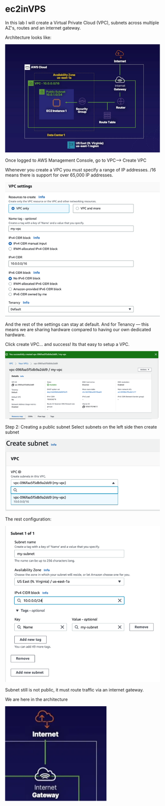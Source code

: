 # ec2inVPS

In this lab I will create a Virtual Private Cloud (VPC), subnets across multiple AZ's, routes and an internet gateway.

Architecture looks like:

![alt text](/assets/architecture.png)

Once logged to AWS Management Console, go to VPC--> Create VPC

Whenever you create a VPC you must specify a range of IP addresses. /16 means there is support for over 65,000 IP addresses.

![alt text](/assets/vpc1.png)

And the rest of the settings can stay at default.
And for Tenancy — this means we are sharing hardware compared to having our own dedicated hardware.

Click create VPC… and success! Its that easy to setup a VPC.

![alt text](/assets/vpc2.png)

Step 2: Creating a public subnet
Select subnets on the left side then create subnet

![alt text](/assets/vpc3.png)

The rest configuration:

![alt text](/assets/vpc4.png)

Subnet still is not public, it must route traffic via an internet gateway.

We are here in the architecture

![alt text](/assets/arch1.webp)